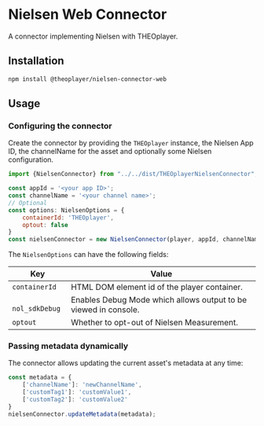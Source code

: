 # Nielsen Web Connector

A connector implementing Nielsen with THEOplayer.

## Installation

```sh
npm install @theoplayer/nielsen-connector-web
```

## Usage

### Configuring the connector

Create the connector by providing the `THEOplayer` instance, the Nielsen App ID, the channelName for the asset 
and optionally some Nielsen configuration.

```js
import {NielsenConnector} from "../../dist/THEOplayerNielsenConnector";

const appId = '<your app ID>';
const channelName = '<your channel name>';
// Optional
const options: NielsenOptions = {
    containerId: 'THEOplayer', 
    optout: false
}
const nielsenConnector = new NielsenConnector(player, appId, channelName, options);
```

The `NielsenOptions` can have the following fields:

| Key             | Value                                                           |
|-----------------|-----------------------------------------------------------------|
| ` containerId ` | HTML DOM element id of the player container.                    |
| ` nol_sdkDebug` | Enables Debug Mode which allows output to be viewed in console. |
| ` optout `      | Whether to opt-out of Nielsen Measurement.                      |

### Passing metadata dynamically

The connector allows updating the current asset's metadata at any time:

```js
const metadata = {
    ['channelName']: 'newChannelName',
    ['customTag1']: 'customValue1',
    ['customTag2']: 'customValue2'    
}
nielsenConnector.updateMetadata(metadata);
```
